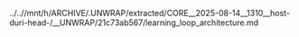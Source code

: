 ../..//mnt/h/ARCHIVE/.UNWRAP/extracted/CORE__2025-08-14__1310__host-duri-head-/__UNWRAP/21c73ab567/learning_loop_architecture.md